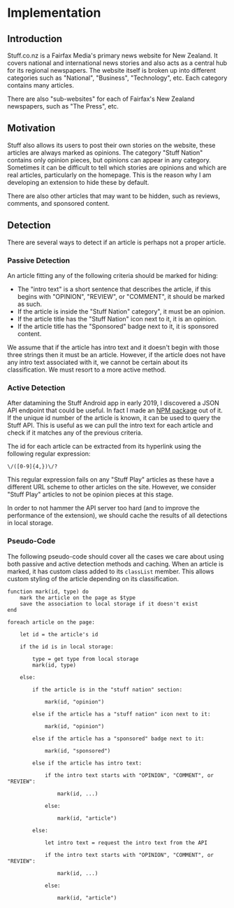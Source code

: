 # Implementation

## Introduction

Stuff.co.nz is a Fairfax Media's primary news website for New Zealand.
It covers national and international news stories and also acts as a central hub for its regional newspapers.
The website itself is broken up into different categories such as "National", "Business", "Technology", etc.
Each category contains many articles.

There are also "sub-websites" for each of Fairfax's New Zealand newspapers, such as "The Press", etc.

## Motivation

Stuff also allows its users to post their own stories on the website, these articles are always marked as opinions.
The category "Stuff Nation" contains only opinion pieces, but opinions can appear in any category.
Sometimes it can be difficult to tell which stories are opinions and which are real articles, particularly on the homepage.
This is the reason why I am developing an extension to hide these by default.

There are also other articles that may want to be hidden, such as reviews, comments, and sponsored content.

## Detection

There are several ways to detect if an article is perhaps not a proper article.

### Passive Detection

An article fitting any of the following criteria should be marked for hiding:

- The "intro text" is a short sentence that describes the article, if this begins with "OPINION", "REVIEW", or "COMMENT", it should be marked as such.
- If the article is inside the "Stuff Nation" category", it must be an opinion.
- If the article title has the "Stuff Nation" icon next to it, it is an opinion.
- If the article title has the "Sponsored" badge next to it, it is sponsored content.

We assume that if the article has intro text and it doesn't begin with those three strings then it must be an article.
However, if the article does not have any intro text associated with it, we cannot be certain about its classification.
We must resort to a more active method.

### Active Detection

After datamining the Stuff Android app in early 2019, I discovered a JSON API endpoint that could be useful.
In fact I made an [NPM package](https://www.npmjs.com/package/stuft) out of it.
If the unique id number of the article is known, it can be used to query the Stuff API.
This is useful as we can pull the intro text for each article and check if it matches any of the previous criteria.

The id for each article can be extracted from its hyperlink using the following regular expression:

```re
\/([0-9]{4,})\/?
```

This regular expression fails on any "Stuff Play" articles as these have a different URL scheme to other articles on the site. However, we consider "Stuff Play" articles to not be opinion pieces at this stage.

In order to not hammer the API server too hard (and to improve the performance of the extension), we should cache the results of all detections in local storage.

### Pseudo-Code

The following pseudo-code should cover all the cases we care about using both passive and active detection methods and caching.
When an article is marked, it has custom class added to its `classList` member.
This allows custom styling of the article depending on its classification.

```
function mark(id, type) do
    mark the article on the page as $type
    save the association to local storage if it doesn't exist
end

foreach article on the page:

    let id = the article's id

    if the id is in local storage:

        type = get type from local storage
        mark(id, type)

    else:

        if the article is in the "stuff nation" section:

            mark(id, "opinion")

        else if the article has a "stuff nation" icon next to it:

            mark(id, "opinion")

        else if the article has a "sponsored" badge next to it:

            mark(id, "sponsored")

        else if the article has intro text:

            if the intro text starts with "OPINION", "COMMENT", or "REVIEW":

                mark(id, ...)

            else:

                mark(id, "article")

        else:

            let intro text = request the intro text from the API

            if the intro text starts with "OPINION", "COMMENT", or "REVIEW":

                mark(id, ...)

            else:

                mark(id, "article")
```
